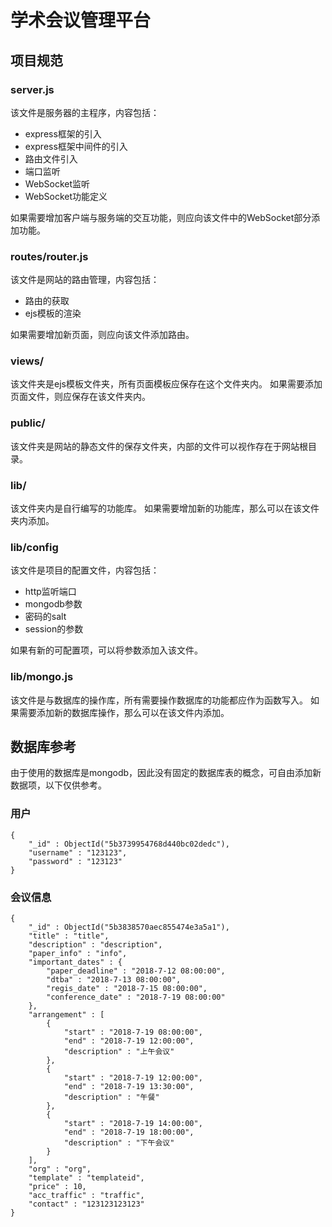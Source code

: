 # 学术会议管理平台
## 项目规范
### server.js
该文件是服务器的主程序，内容包括：
- express框架的引入
- express框架中间件的引入
- 路由文件引入
- 端口监听
- WebSocket监听
- WebSocket功能定义

如果需要增加客户端与服务端的交互功能，则应向该文件中的WebSocket部分添加功能。
### routes/router.js
该文件是网站的路由管理，内容包括：
- 路由的获取
- ejs模板的渲染

如果需要增加新页面，则应向该文件添加路由。
### views/
该文件夹是ejs模板文件夹，所有页面模板应保存在这个文件夹内。
如果需要添加页面文件，则应保存在该文件夹内。
### public/
该文件夹是网站的静态文件的保存文件夹，内部的文件可以视作存在于网站根目录。
### lib/
该文件夹内是自行编写的功能库。
如果需要增加新的功能库，那么可以在该文件夹内添加。
### lib/config
该文件是项目的配置文件，内容包括：
- http监听端口
- mongodb参数
- 密码的salt
- session的参数

如果有新的可配置项，可以将参数添加入该文件。
### lib/mongo.js
该文件是与数据库的操作库，所有需要操作数据库的功能都应作为函数写入。
如果需要添加新的数据库操作，那么可以在该文件内添加。
## 数据库参考
由于使用的数据库是mongodb，因此没有固定的数据库表的概念，可自由添加新数据项，以下仅供参考。
### 用户
```
{
    "_id" : ObjectId("5b3739954768d440bc02dedc"),
    "username" : "123123",
    "password" : "123123"
}
```
### 会议信息
```
{
    "_id" : ObjectId("5b3838570aec855474e3a5a1"),
    "title" : "title",
    "description" : "description",
    "paper_info" : "info",
    "important_dates" : {
        "paper_deadline" : "2018-7-12 08:00:00",
        "dtba" : "2018-7-13 08:00:00",
        "regis_date" : "2018-7-15 08:00:00",
        "conference_date" : "2018-7-19 08:00:00"
    },
    "arrangement" : [
        {
            "start" : "2018-7-19 08:00:00",
            "end" : "2018-7-19 12:00:00",
            "description" : "上午会议"
        },
        {
            "start" : "2018-7-19 12:00:00",
            "end" : "2018-7-19 13:30:00",
            "description" : "午餐"
        },
        {
            "start" : "2018-7-19 14:00:00",
            "end" : "2018-7-19 18:00:00",
            "description" : "下午会议"
        }
    ],
    "org" : "org",
    "template" : "templateid",
    "price" : 10,
    "acc_traffic" : "traffic",
    "contact" : "123123123123"
}
```

